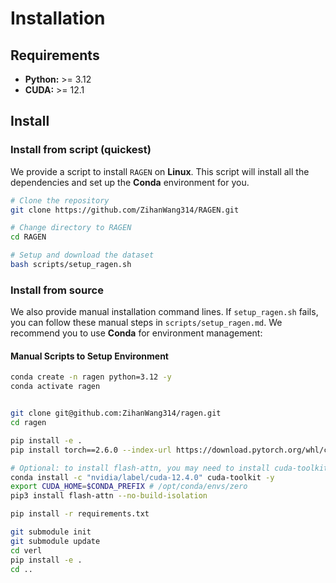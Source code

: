 # Installation
## Requirements
- **Python:** >= 3.12
- **CUDA:** >= 12.1

## Install
### Install from script (quickest)
We provide a script to install `RAGEN` on **Linux**. This script will install all the dependencies and set up the **Conda** environment for you.
```bash
# Clone the repository
git clone https://github.com/ZihanWang314/RAGEN.git

# Change directory to RAGEN
cd RAGEN

# Setup and download the dataset
bash scripts/setup_ragen.sh
```

### Install from source
We also provide manual installation command lines. If `setup_ragen.sh` fails, you can follow these manual steps in `scripts/setup_ragen.md`. We recommend you to use **Conda** for environment management:

#### Manual Scripts to Setup Environment
```bash
conda create -n ragen python=3.12 -y
conda activate ragen


git clone git@github.com:ZihanWang314/ragen.git
cd ragen

pip install -e .
pip install torch==2.6.0 --index-url https://download.pytorch.org/whl/cu124

# Optional: to install flash-attn, you may need to install cuda-toolkit first if you don't have
conda install -c "nvidia/label/cuda-12.4.0" cuda-toolkit -y
export CUDA_HOME=$CONDA_PREFIX # /opt/conda/envs/zero
pip3 install flash-attn --no-build-isolation

pip install -r requirements.txt

git submodule init
git submodule update
cd verl
pip install -e .
cd ..

```
